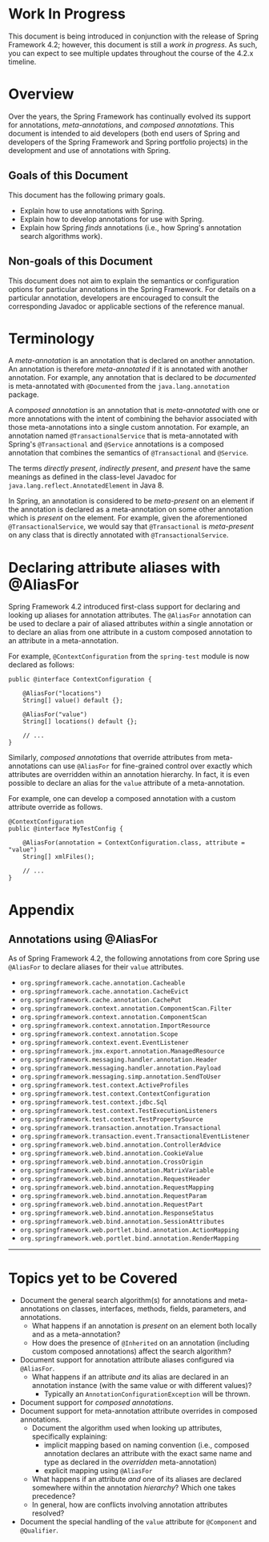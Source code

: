 # Work In Progress

This document is being introduced in conjunction with the release of
Spring Framework 4.2; however, this document is still a _work in progress_.
As such, you can expect to see multiple updates throughout the course of
the 4.2.x timeline.

# Overview

Over the years, the Spring Framework has continually evolved its support for
annotations, _meta-annotations_, and _composed annotations_. This document
is intended to aid developers (both end users of Spring and developers of
the Spring Framework and Spring portfolio projects) in the development and
use of annotations with Spring.

## Goals of this Document

This document has the following primary goals.

* Explain how to use annotations with Spring.
* Explain how to develop annotations for use with Spring.
* Explain how Spring _finds_ annotations (i.e., how Spring's annotation
  search algorithms work).

## Non-goals of this Document

This document does not aim to explain the semantics or configuration
options for particular annotations in the Spring Framework. For details
on a particular annotation, developers are encouraged to consult the
corresponding Javadoc or applicable sections of the reference manual.

# Terminology

A _meta-annotation_ is an annotation that is declared on another
annotation. An annotation is therefore _meta-annotated_ if it is
annotated with another annotation. For example, any annotation 
that is declared to be _documented_ is meta-annotated with
`@Documented` from the `java.lang.annotation` package.

A _composed annotation_ is an annotation that is _meta-annotated_ with
one or more annotations with the intent of combining the behavior
associated with those meta-annotations into a single custom annotation.
For example, an annotation named `@TransactionalService` that is
meta-annotated with Spring's `@Transactional` and `@Service` annotations
is a composed annotation that combines the semantics of `@Transactional`
and `@Service`.

The terms _directly present_, _indirectly present_, and _present_ have
the same meanings as defined in the class-level Javadoc for
`java.lang.reflect.AnnotatedElement` in Java 8.

In Spring, an annotation is considered to be _meta-present_ on an element
if the annotation is declared as a meta-annotation on some other annotation
which is _present_ on the element. For example, given the aforementioned
`@TransactionalService`, we would say that `@Transactional` is
_meta-present_ on any class that is directly annotated with
`@TransactionalService`.


# Declaring attribute aliases with @AliasFor

Spring Framework 4.2 introduced first-class support for declaring and
looking up aliases for annotation attributes. The `@AliasFor`
annotation can be used to declare a pair of aliased attributes _within_
a single annotation or to declare an alias from one attribute in a
custom composed annotation to an attribute in a meta-annotation.

For example, `@ContextConfiguration` from the `spring-test` module
is now declared as follows:

    public @interface ContextConfiguration {

        @AliasFor("locations")
        String[] value() default {};
        
        @AliasFor("value")
        String[] locations() default {};
        
        // ...
    }

Similarly, _composed annotations_ that override attributes from
meta-annotations can use `@AliasFor` for fine-grained control
over exactly which attributes are overridden within an annotation
hierarchy. In fact, it is even possible to declare an alias for the
`value` attribute of a meta-annotation.

For example, one can develop a composed annotation with a custom
attribute override as follows.

    @ContextConfiguration
    public @interface MyTestConfig {

        @AliasFor(annotation = ContextConfiguration.class, attribute = "value")
        String[] xmlFiles();
    
        // ...
    }


# Appendix

## Annotations using @AliasFor

As of Spring Framework 4.2, the following annotations from core Spring
use `@AliasFor` to declare aliases for their `value` attributes.

- `org.springframework.cache.annotation.Cacheable`
- `org.springframework.cache.annotation.CacheEvict`
- `org.springframework.cache.annotation.CachePut`
- `org.springframework.context.annotation.ComponentScan.Filter`
- `org.springframework.context.annotation.ComponentScan`
- `org.springframework.context.annotation.ImportResource`
- `org.springframework.context.annotation.Scope`
- `org.springframework.context.event.EventListener`
- `org.springframework.jmx.export.annotation.ManagedResource`
- `org.springframework.messaging.handler.annotation.Header`
- `org.springframework.messaging.handler.annotation.Payload`
- `org.springframework.messaging.simp.annotation.SendToUser`
- `org.springframework.test.context.ActiveProfiles`
- `org.springframework.test.context.ContextConfiguration`
- `org.springframework.test.context.jdbc.Sql`
- `org.springframework.test.context.TestExecutionListeners`
- `org.springframework.test.context.TestPropertySource`
- `org.springframework.transaction.annotation.Transactional`
- `org.springframework.transaction.event.TransactionalEventListener`
- `org.springframework.web.bind.annotation.ControllerAdvice`
- `org.springframework.web.bind.annotation.CookieValue`
- `org.springframework.web.bind.annotation.CrossOrigin`
- `org.springframework.web.bind.annotation.MatrixVariable`
- `org.springframework.web.bind.annotation.RequestHeader`
- `org.springframework.web.bind.annotation.RequestMapping`
- `org.springframework.web.bind.annotation.RequestParam`
- `org.springframework.web.bind.annotation.RequestPart`
- `org.springframework.web.bind.annotation.ResponseStatus`
- `org.springframework.web.bind.annotation.SessionAttributes`
- `org.springframework.web.portlet.bind.annotation.ActionMapping`
- `org.springframework.web.portlet.bind.annotation.RenderMapping`

----

# Topics yet to be Covered

* Document the general search algorithm(s) for annotations and meta-annotations on classes, interfaces, methods, fields, parameters, and annotations.
  * What happens if an annotation is _present_ on an element both locally and as a meta-annotation?
  * How does the presence of `@Inherited` on an annotation (including custom composed annotations) affect the search algorithm?
* Document support for annotation attribute aliases configured via `@AliasFor`.
  * What happens if an attribute _and_ its alias are declared in an annotation instance (with the same value or with different values)?
    * Typically an `AnnotationConfigurationException` will be thrown.
* Document support for _composed annotations_.
* Document support for meta-annotation attribute overrides in composed annotations.
  * Document the algorithm used when looking up attributes, specifically explaining:
    * implicit mapping based on naming convention (i.e., composed annotation declares an attribute with the exact same name and type as declared in the _overridden_ meta-annotation)
    * explicit mapping using `@AliasFor`
  * What happens if an attribute _and_ one of its aliases are declared somewhere within the annotation _hierarchy_? Which one takes precedence?
  * In general, how are conflicts involving annotation attributes resolved?
* Document the special handling of the `value` attribute for `@Component` and `@Qualifier`.
